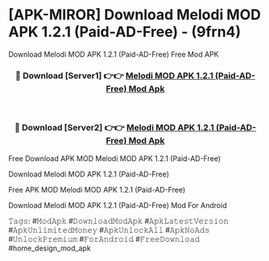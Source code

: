 # [APK-MIROR] Download Melodi MOD APK 1.2.1 (Paid-AD-Free) - (9frn4)
Download Melodi MOD APK 1.2.1 (Paid-AD-Free) Free Mod APK

<div align="center">
<h3>🔴 Download [Server1] 👉👉 <a href="https://apk-comot.site?title=Melodi_MOD_APK_1.2.1_(Paid-AD-Free)">Melodi MOD APK 1.2.1 (Paid-AD-Free) Mod Apk</a></h3><br>

<h3>🔴 Download [Server2] 👉👉 <a href="https://apk-comot.site?title=Melodi_MOD_APK_1.2.1_(Paid-AD-Free)">Melodi MOD APK 1.2.1 (Paid-AD-Free) Mod Apk</a></h3>
</div>


Free Download APK MOD Melodi MOD APK 1.2.1 (Paid-AD-Free)

Download Melodi MOD APK 1.2.1 (Paid-AD-Free) 

Free APK MOD Melodi MOD APK 1.2.1 (Paid-AD-Free) 

Download Melodi MOD APK 1.2.1 (Paid-AD-Free) Mod For Android

𝚃𝚊𝚐𝚜: #𝙼𝚘𝚍𝙰𝚙𝚔 #𝙳𝚘𝚠𝚗𝚕𝚘𝚊𝚍𝙼𝚘𝚍𝙰𝚙𝚔 #𝙰𝚙𝚔𝙻𝚊𝚝𝚎𝚜𝚝𝚅𝚎𝚛𝚜𝚒𝚘𝚗 #𝙰𝚙𝚔𝚄𝚗𝚕𝚒𝚖𝚒𝚝𝚎𝚍𝙼𝚘𝚗𝚎𝚢 #𝙰𝚙𝚔𝚄𝚗𝚕𝚘𝚌𝚔𝙰𝚕𝚕 #𝙰𝚙𝚔𝙽𝚘𝙰𝚍𝚜 #𝚄𝚗𝚕𝚘𝚌𝚔𝙿𝚛𝚎𝚖𝚒𝚞𝚖 #𝙵𝚘𝚛𝙰𝚗𝚍𝚛𝚘𝚒𝚍 #𝙵𝚛𝚎𝚎𝙳𝚘𝚠𝚗𝚕𝚘𝚊𝚍 #home_design_mod_apk